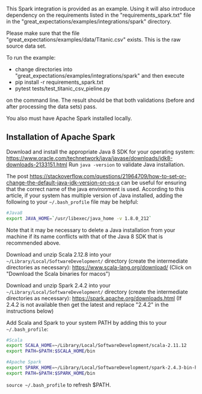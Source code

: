 This Spark integration is provided as an example. Using it will also introduce dependency on the requirements listed in
the "requirements_spark.txt" file in the "great_expectations/examples/integrations/spark" directory.

Please make sure that the file "great_expectations/examples/data/Titanic.csv" exists.  This is the raw source data set.

To run the example:

* change directories into "great_expectations/examples/integrations/spark" and then execute
* pip install -r requirements_spark.txt
* pytest tests/test_titanic_csv_pieline.py

on the command line.  The result should be that both validations (before and after processing the data sets) pass.

You also must have Apache Spark installed locally.


## Installation of Apache Spark

Download and install the appropriate Java 8 SDK for your operating system:
<https://www.oracle.com/technetwork/java/javase/downloads/jdk8-downloads-2133151.html>
Run `java -version` to validate Java installation.

The post <https://stackoverflow.com/questions/21964709/how-to-set-or-change-the-default-java-jdk-version-on-os-x> can be useful for ensuring that the correct name of the java environment is used.  According to this article, if your system has multiple version of Java installed, adding the following to your `~/.bash_profile` file may be helpful:
```sh
#Java8
export JAVA_HOME=`/usr/libexec/java_home -v 1.8.0_212`
```
Note that it may be necessary to delete a Java installation from your machine if its name conflicts with that of the Java 8 SDK that is recommended above.

Download and unzip Scala 2.12.8 into your `~/Library/Local/SoftwareDevelopment/` directory (create the intermediate
directories as necessary): <https://www.scala-lang.org/download/>
(Click on "Download the Scala binaries for macos")

Download and unzip Spark 2.4.2 into your `~/Library/Local/SoftwareDevelopment/` directory (create the intermediate
directories as necessary): <https://spark.apache.org/downloads.html>
(If 2.4.2 is not available then get the latest and replace "2.4.2" in the instructions below)

Add Scala and Spark to your system PATH by adding this to your `~/.bash_profile`:
```sh
#Scala
export SCALA_HOME=~/Library/Local/SoftwareDevelopment/scala-2.11.12
export PATH=$PATH:$SCALA_HOME/bin

#Apache Spark
export SPARK_HOME=~/Library/Local/SoftwareDevelopment/spark-2.4.3-bin-hadoop2.7
export PATH=$PATH:$SPARK_HOME/bin
```

`source ~/.bash_profile` to refresh $PATH.

